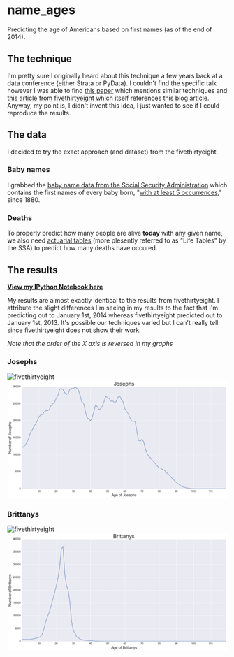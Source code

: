 # name_ages
Predicting the age of Americans based on first names (as of the end of 2014).

## The technique
I'm pretty sure I originally heard about this technique a few years back at a data conference (either Strata or PyData).
I couldn't find the specific talk however I was able to find
[this paper](http://chenlab.ece.cornell.edu/people/Andy/Andy_files/1424CVPR08Gallagher.pdf) which mentions
similar techniques and [this article from fivethirtyeight](http://fivethirtyeight.com/features/how-to-tell-someones-age-when-all-you-know-is-her-name/)
which itself references [this blog article](http://cooldata.wordpress.com/2010/07/09/how-to-infer-age-when-all-you-have-is-a-name/).
Anyway, my point is, I didn't invent this idea, I just wanted to see if I could reproduce the results.

## The data
I decided to try the exact approach (and dataset) from the fivethirtyeight.

### Baby names
I grabbed the [baby name data from the Social Security Administration](http://www.ssa.gov/oact/babynames/names.zip)
which contains the first names of every baby born, "[with at least 5 occurrences](http://www.ssa.gov/oact/babynames/limits.html)," since 1880.

### Deaths
To properly predict how many people are alive **today** with any given name, we also need
[actuarial tables](http://www.ssa.gov/oact/NOTES/as120/LifeTables_Tbl_7.html) (more plesently referred to as
"Life Tables" by the SSA) to predict how many deaths have occured.

## The results
**[View my IPython Notebook here](http://nbviewer.ipython.org/github/mdbecker/name_ages/blob/master/names_age.ipynb)**

My results are almost exactly identical to the results from fivethirtyeight. I attribute the slight differences
I'm seeing in my results to the fact that I'm predicting out to January 1st, 2014 whereas fivethirtyeight
predicted out to January 1st, 2013. It's possible our techniques varied but I can't really tell since fivethirtyeight
does not show their work.

*Note that the order of the X axis is reversed in my graphs*
### Josephs
![fivethirtyeight](https://espnfivethirtyeight.files.wordpress.com/2014/05/silver-feature-joseph2.png?w=1150)
![me](https://raw.githubusercontent.com/mdbecker/name_ages/master/josephs.png)

### Brittanys
![fivethirtyeight](https://espnfivethirtyeight.files.wordpress.com/2014/05/silver-feature-brittany3.png?w=1150)
![me](https://raw.githubusercontent.com/mdbecker/name_ages/master/brittanys.png)
